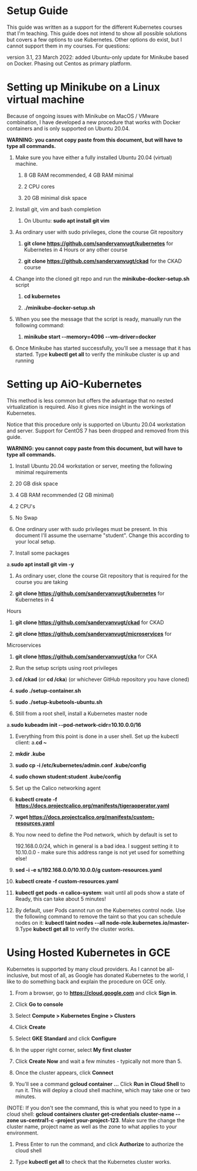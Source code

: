# Setup Guide

This guide was written as a support for the different Kubernetes courses that I'm teaching. This guide does not intend to show all possible solutions but covers a few options to use Kubernetes. Other options do exist, but I cannot support them in my courses. For questions:

version 3.1, 23 March 2022: added Ubuntu-only update for Minikube based on Docker. Phasing out Centos as primary platform.

# Setting up Minikube on a Linux virtual machine

Because of ongoing issues with Minikube on MacOS / VMware combination, I have developed a new procedure that works with Docker containers and is only supported on Ubuntu 20.04.

**WARNING: you cannot copy paste from this document, but will have to type all commands.**

1.  Make sure you have either a fully installed Ubuntu 20.04 (virtual) machine.

    1.  8 GB RAM recommended, 4 GB RAM minimal

    2.  2 CPU cores

    3.  20 GB minimal disk space

2.  Install git, vim and bash completion

    1.  On Ubuntu: **sudo apt install git vim**

3.  As ordinary user with sudo privileges, clone the course Git repository

    1.  **git clone https://github.com/sandervanvugt/kubernetes** for Kubernetes in 4 Hours or any other course

    2.  **git clone https://github.com/sandervanvugt/ckad** for the CKAD course

4.  Change into the cloned git repo and run the **minikube-docker-setup.sh** script

    1.  **cd kubernetes**

    2.  **./minikube-docker-setup.sh**

5.  When you see the message that the script is ready, manually run the following command:

    1.  **minikube start --memory=4096 --vm-driver=docker**

6.  Once Minikube has started successfully, you'll see a message that it has started. Type **kubectl get all** to verify the minikube cluster is up and running

# Setting up AiO-Kubernetes

This method is less common but offers the advantage that no nested virtualization is required. Also it gives nice insight in the workings of Kubernetes.

Notice that this procedure only is supported on Ubuntu 20.04 workstation and server. Support for CentOS 7 has been dropped and removed from this guide.

**WARNING: you cannot copy paste from this document, but will have to type all commands.**

1.  Install Ubuntu 20.04 workstation or server, meeting the following minimal requirements

1.  20 GB disk space

1.  4 GB RAM recommended (2 GB minimal)

1.  2 CPU's

1.  No Swap

1.  One ordinary user with sudo privileges must be present. In this document I'll assume the username "student". Change this according to your local setup.

1.  Install some packages

a.**sudo apt install git vim -y**

1.  As ordinary user, clone the course Git repository that is required for the course you are taking

1.  **git clone https://github.com/sandervanvugt/kubernetes** for Kubernetes in 4

Hours

1.  **git clone https://github.com/sandervanvugt/ckad** for CKAD

2.  **git clone https://github.com/sandervanvugt/microservices** for

Microservices

1.  **git clone https://github.com/sandervanvugt/cka** for CKA

1.  Run the setup scripts using root privileges

1.  **cd /ckad** (or **cd /cka**) (or whichever GitHub repository you have cloned)

1.  **sudo ./setup-container.sh**

1.  **sudo ./setup-kubetools-ubuntu.sh**

1.  Still from a root shell, install a Kubernetes master node

a.**sudo kubeadm init --pod-network-cidr=10.10.0.0/16**

1.  Everything from this point is done in a user shell. Set up the kubectl client: a.**cd ~**

1.  **mkdir .kube**

1.  **sudo cp -i /etc/kubernetes/admin.conf .kube/config**

1.  **sudo chown student:student .kube/config**

1.  Set up the Calico networking agent

1.  **kubectl create -f https://docs.projectcalico.org/manifests/tigeraoperator.yaml**

1.  **wget https://docs.projectcalico.org/manifests/custom-resources.yaml**

1.  You now need to define the Pod network, which by default is set to

    192.168.0.0/24, which in general is a bad idea. I suggest setting it to 10.10.0.0 - make sure this address range is not yet used for something else!

1.  **sed -i -e s/192.168.0.0/10.10.0.0/g custom-resources.yaml**

1.  **kubectl create -f custom-resources.yaml**

1.  **kubectl get pods -n calico-system**: wait until all pods show a state of Ready, this can take about 5 minutes!

1.  By default, user Pods cannot run on the Kubernetes control node. Use the following command to remove the taint so that you can schedule nodes on it: **kubectl taint nodes --all node-role.kubernetes.io/master-** 9.Type **kubectl get all** to verify the cluster works.

# Using Hosted Kubernetes in GCE

Kubernetes is supported by many cloud providers. As I cannot be all-inclusive, but most of all, as Google has donated Kubernetes to the world, I like to do something back and explain the procedure on GCE only.

1.  From a browser, go to **https://cloud.google.com** and click **Sign in**.

2.  Click **Go to console**

3.  Select **Compute > Kubernetes Engine > Clusters**

4.  Click **Create**

5.  Select **GKE Standard** and click **Configure**

6.  In the upper right corner, select **My first cluster**

7.  Click **Create Now** and wait a few minutes - typically not more than 5.

8.  Once the cluster appears, click **Connect**

9.  You'll see a command **gcloud container ...** Click **Run in Cloud Shell** to run it. This will deploy a cloud shell machine, which may take one or two minutes.

(NOTE: If you don't see the command, this is what you need to type in a cloud shell: **gcloud containers cluster get-credentials cluster-name --zone us-central1-c -project your-project-123**. Make sure the change the cluster name, project name as well as the zone to what applies to your environment.

1.  Press Enter to run the command, and click **Authorize** to authorize the cloud shell

2.  Type **kubectl get all** to check that the Kubernetes cluster works.
